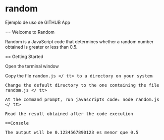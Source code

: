 # random
Ejemplo de uso de GITHUB App

== Welcome to Random

Random is a JavaScript code that determines whether a random number obtained is greater or less than 0.5.

== Getting Started

Open the terminal window

Copy the file <tt>random.js </ tt> to a directory on your system

Change the default directory to the one containing the file  <tt>random.js </ tt>

At the command prompt, <tt>run javascripts code:  node random.js </ tt>

Read the result obtained after the code execution

==Console

The output will be 0.1234567890123 es menor que 0.5
